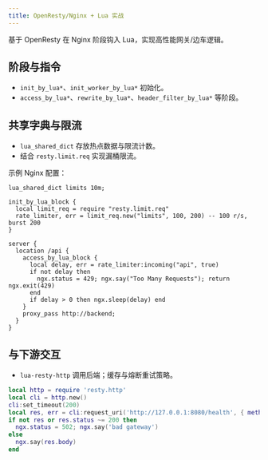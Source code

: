 ```yaml
---
title: OpenResty/Nginx + Lua 实战
---
```


基于 OpenResty 在 Nginx 阶段钩入 Lua，实现高性能网关/边车逻辑。

## 阶段与指令

- `init_by_lua*`、`init_worker_by_lua*` 初始化。
- `access_by_lua*`、`rewrite_by_lua*`、`header_filter_by_lua*` 等阶段。

## 共享字典与限流

- `lua_shared_dict` 存放热点数据与限流计数。
- 结合 `resty.limit.req` 实现漏桶限流。

示例 Nginx 配置：

```nginx
lua_shared_dict limits 10m;

init_by_lua_block {
  local limit_req = require "resty.limit.req"
  rate_limiter, err = limit_req.new("limits", 100, 200) -- 100 r/s, burst 200
}

server {
  location /api {
    access_by_lua_block {
      local delay, err = rate_limiter:incoming("api", true)
      if not delay then
        ngx.status = 429; ngx.say("Too Many Requests"); return ngx.exit(429)
      end
      if delay > 0 then ngx.sleep(delay) end
    }
    proxy_pass http://backend;
  }
}
```

## 与下游交互

- `lua-resty-http` 调用后端；缓存与熔断重试策略。

```lua
local http = require 'resty.http'
local cli = http.new()
cli:set_timeout(200)
local res, err = cli:request_uri('http://127.0.0.1:8080/health', { method = 'GET' })
if not res or res.status ~= 200 then
  ngx.status = 502; ngx.say('bad gateway')
else
  ngx.say(res.body)
end
```
